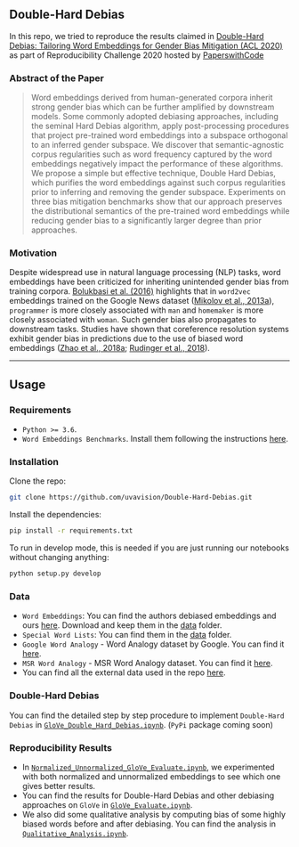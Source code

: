 ## Double-Hard Debias
In this repo, we tried to reproduce the results claimed in [Double-Hard Debias: Tailoring Word Embeddings for Gender Bias Mitigation (ACL 2020)](https://arxiv.org/abs/2005.00965) as part of Reproducibility Challenge 2020 hosted by [PaperswithCode](https://paperswithcode.com/)

### Abstract of the Paper
> Word embeddings derived from human-generated corpora inherit strong gender bias which can be further amplified by downstream models. Some commonly adopted debiasing approaches, including the seminal Hard Debias algorithm, apply post-processing procedures that project pre-trained word embeddings into a subspace orthogonal to an inferred gender subspace. We discover that semantic-agnostic corpus regularities such as word frequency captured by the word embeddings negatively impact the performance of these algorithms. We propose a simple but effective technique, Double Hard Debias, which purifies the word embeddings against such corpus regularities prior to inferring and removing the gender subspace. Experiments on three bias mitigation benchmarks show that our approach preserves the distributional semantics of the pre-trained word embeddings while reducing gender bias to a significantly larger degree than prior approaches.

### Motivation
Despite widespread use in natural language processing (NLP) tasks, word embeddings have been criticized for inheriting unintended gender bias
from training corpora. [Bolukbasi et al. (2016)](https://arxiv.org/abs/1607.06520) highlights that in `word2vec` embeddings trained on the Google News dataset ([Mikolov et al., 2013a](https://arxiv.org/abs/1301.3781)), `programmer` is more closely associated with `man` and `homemaker` is more closely associated with `woman`. Such gender bias also propagates to downstream tasks. Studies have shown that coreference resolution systems exhibit gender bias in predictions due to the use of biased word embeddings ([Zhao et al., 2018a](https://arxiv.org/abs/1804.06876); [Rudinger et al., 2018](https://arxiv.org/abs/1804.09301)).

------------------------------------------------------------------------------------
## Usage

### Requirements
- `Python >= 3.6`.
- `Word Embeddings Benchmarks`. Install them following the instructions [here](https://github.com/kudkudak/word-embeddings-benchmarks).

### Installation
Clone the repo:
```bash
git clone https://github.com/uvavision/Double-Hard-Debias.git
```
Install the dependencies:
```bash
pip install -r requirements.txt
```
To run in develop mode, this is needed if you are just running our notebooks without changing anything:
```bash
python setup.py develop
```

### Data
- `Word Embeddings`: You can find the authors debiased embeddings and ours [here](https://drive.google.com/drive/folders/1ZCF075LCwW6Lq2Y-G9LXhCYqudaXfPRC). Download and keep them in the [data](https://github.com/hassiahk/Double-Hard-Debias/tree/main/data) folder.
- `Special Word Lists`: You can find them in the [data](https://github.com/hassiahk/Double-Hard-Debias/tree/main/data) folder.
- `Google Word Analogy` - Word Analogy dataset by Google. You can find it [here](https://drive.google.com/drive/folders/1V81RdUmueRaG9M_ZkBCpSEQwp0AldNE5).
- `MSR Word Analogy` - MSR Word Analogy dataset. You can find it [here](https://drive.google.com/drive/folders/1bc1bdIRwc12q-rVLXBm78cTICxJNfT9i).
- You can find all the external data used in the repo [here](https://drive.google.com/drive/folders/1ZCF075LCwW6Lq2Y-G9LXhCYqudaXfPRC).

### Double-Hard Debias
You can find the detailed step by step procedure to implement `Double-Hard Debias` in [`GloVe_Double_Hard_Debias.ipynb`](https://github.com/hassiahk/Double-Hard-Debias/blob/main/notebooks/GloVe_Double_Hard_Debias.ipynb). (`PyPi` package coming soon)

### Reproducibility Results
- In [`Normalized_Unnormalized_GloVe_Evaluate.ipynb`](https://github.com/hassiahk/Double-Hard-Debias/blob/main/notebooks/Normalized_Unnormalized_GloVe_Evaluate.ipynb), we experimented with both normalized and unnormalized embeddings to see which one gives better results.
- You can find the results for Double-Hard Debias and other debiasing approaches on `GloVe` in [`GloVe_Evaluate.ipynb`](https://github.com/hassiahk/Double-Hard-Debias/blob/main/notebooks/GloVe_Evaluate.ipynb).
- We also did some qualitative analysis by computing bias of some highly biased words before and after debiasing. You can find the analysis in [`Qualitative_Analysis.ipynb`](https://github.com/hassiahk/Double-Hard-Debias/blob/main/notebooks/Qualitative_Analysis.ipynb).
